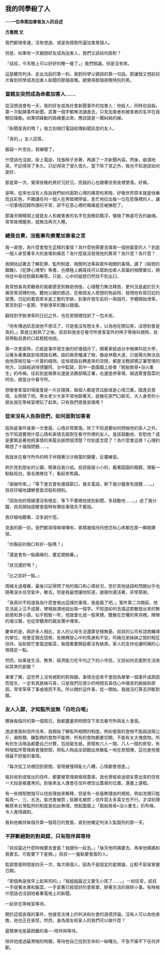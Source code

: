 ## 我的同學殺了人

**──一位命案加害者友人的自述**

**方惠閔 文**

我們都很幸運，沒有想過、或是為情勢所逼加害某個人。

但是，如果有一天親朋好友成為加害人，我們又該如何面對？

「叔叔，今天晚上可以好好的睡一覺了。」我們相識，但是沒有笑。

這是聽完判決、走出法庭的第一刻，我對同學父親說的第一句話。那讓我又想起初次看到同學成為加害人新聞的那個夜晚。總覺得那個夜晚特別的黑。

### 當親友突然成為命案加害人……

從沒想過會有一天，我的好友成為社會新聞事件的加害人：他殺人，同時也自殺。第一次點開事件新聞，其實一個字都無法讀進去，只見加害者和被害者的名字在我眼前躁動。如果把躁動的路線畫出來，應該就是一團糾結的線。

「新聞是真的嗎？」我立刻撥打電話給傳新聞訊息的友人。

「真的。」友人回答。

腦袋一片空白，我嚇傻了。

什麼話也沒說，掛上電話，找張椅子坐著，再讀了一次新聞內容。然後，崩潰地哭。不記得哭了多久，只記得哭了很久很久。當下除了哭之外，我也不知道該如何是好。

那是第一次，覺得夜晚的黑好沉好沉，而我的心也跟著往黑夜裡墜落。好痛。

是啊，從來也沒有人告訴我們如何面對心理的痛苦和黑暗，好像世界原本就是快樂而且彩色，不願讓任何一個人在黑暗裡停留，急忙地拉出每一位在悲傷裡的人，讓一切事情回歸所謂的平常，卻不在意心裡的傷痛是否被撫慰了。

那幾天眼睛閉上就是友人和被害者的名字在我眼前飄浮，像極了無處可去的幽魂。常常夜裡醒來，就無法再次入睡。

### 總是自責，沒能事先察覺加害者之苦

我一直想，為什麼會發生這樣的事情？為什麼他需要去傷害一個他最愛的人？到底一個人承受著多大的哀傷和痛苦？為什麼我沒發現他的異常？為什麼？為什麼？

我開始試著去了解犯罪、監所制度、相關刑法等與案件相關的事情。讀了《殺戮的艱難》、《犯罪心理學》等書，也積極上網尋找可以幫助加害人家屬的相關單位，期待從中尋找慰藉和解答。只是，心中的疑惑仍然找不到出口。

我常想身為旁觀者的我都感受到無助徬徨，心理壓力無法釋放，更何況是處於巨大痛苦黑洞裡的他。聽他父親的敘述，在檢視友人房間的物品時，發現他有寫日記的習慣。日記的書寫原本是工整的字跡，到事件發生前的一兩個月，字體開始潦草。甚至到前一星期，字跡潦草的難以閱讀。

翻找到字跡潦草的日記之外，也在房間裡找到了一包木炭。

「他有傳過訊息說他不想活了，可是我沒有想太多，以為他在開玩笑，沒想到會是真的。」那是比較熟了之後，叔叔和我坐在看守所會客室外的椅子等候叫號時，叔叔帶點自責的口氣輕輕地說。

第一次會面時，已經是事件發生後的好幾個月了。開著車經過台中嶺東科技大學，沿著永春東路到培德路右轉。路的兩旁種滿了樹，像是林蔭大道，只是陽光無法自由地穿梭在每一片葉的縫隙。從培德路右轉進來的空間，都是法務部矯正署管理的地方。沿路經過培德醫院、台中監獄，其中一面圍牆上掛者「脫胎換骨•浴火重生」的布條。往前到底微靠左邊是法務部矯正署，右邊是停車場，越過賣會面菜的阿伯，就是台中看守所。

想像會客室的場面會是一片灰撲撲，每個人都是苦瓜臉或是心情沉重。踏進去發現，太熱鬧了吧。男女老少大家平常地聊著天，就像在家門口聊天，大人身旁的小朋友就在等候室裡玩了起來。只有我們感覺哀傷嗎？

### 從來沒有人告訴我們，如何面對加害者

因為是事件後第一次會面，心情非常緊張。除了不知道要如何問候他的家人之外，也不知道要用什麼心情和表情去面對在看守所裡的友人。是該鼓勵他、安慰他？或是要緊追著他把事情的來龍去脈問個清楚？你到底怎麼了？為什麼會這樣？心理約略想了十幾個問題……。

我就坐在看守所外的椅子伴隨著沙沙樹葉的聲響，反覆練習。

終於見到朋友的父親，簡單自我介紹。叔叔瘦瘦小小的，戴著圓圓的眼鏡，頭髮一點點班白，眉毛微微往下，看起來焦躁。

「謝謝你來。」「等下進去會有幾個窗口，幾支電話，剩下幾分鐘會有提醒……。」叔叔仔細地講解會面流程和規則。

「因為他的情緒還沒有穩定，等下不要跟他提到新聞，多鼓勵他……。」過了幾分鐘，叔叔開始提醒會面時有哪些事情先不要說。

我仔細地聽著，沒多說什麼。

見面的那一刻，我們都哭得唏哩嘩啦，累積幾個月的想念和心疼都在那一瞬間爆發。

「你胸前的傷口有好一點嗎？」

「還是會有一點痛痛的，要定期換藥。」

「狀況還好嗎？」

「比之前好一點。」

情緒太過複雜，最後只記得問了他的傷口和心情狀況，至於其他話語和問題似乎也隨著淚水往空氣中，散去。但是我最想讓他知道，謝謝你還活著，非常感謝。

「我真的不知道我為什麼會做出這樣的事情，我是瘋了吧。」案件第二次開庭，他在法庭上泣不成聲，哽咽崩潰地說出每一個字。不知道如何去描述那散發出來的無助感和渺小感。似乎輕輕一吹，他就會化成一股黑煙，飄散在恐懼的黑洞裡。陣陣的啜泣聲，也從旁聽席的親友團中傳來。

慶幸的是，與許多人相比，友人的父母生活還算安穩無憂。叔叔的公司有諮商輔導的單位，他會定期去諮商，些微釋放心中的焦慮和不安。阿姨兄弟姊妹之間的相互扶持，協助幫忙會面送飯菜，每個重要開庭都沒有缺席。家人的支持也讓阿姨的心情穩定一點。

然而，如果是生活、教育、經濟能力在平均之下的小市民，又該如何去面對生活突如其來的劇變？

漸漸了解，這世界上沒有絕對的對與錯，事情也從來不會因為單單一個事件或原因而發生，一定有其脈絡可尋，只是我們花很少的時間去尋找心中痛苦的脈絡和原因，常常草草了事或視而不見。所以關於這件事，從一開始，我就沒打算去評斷對錯。

### 友人入獄，才知監所並無「白吃白喝」

爾後每個月的第一個周日，我都盡量把時間空下來去看守所與友人會面。

透過會面和信件往來，我開始了解監所相關的制度。例如會面的食物不能超過兩公斤，澱粉類、醃製類的食物不能帶，所有的食物都要切開，不能有太大塊食物。所有的生活用品都要自己付費，包括衛生紙。房間有六人一間、八人一間的房型，有時候監所管理員會搜房間，把私人物品全部翻出來散亂一地在房間裡，這也是他覺得最不舒服的事情。

「每次從工坊裡回到房間，發現被搜得亂七八糟，心情都會很差。」

每封收到或發出的信件，都要被管理員檢視蓋章。我也曾經收過朋友寄出來的信有一大段是被畫黑的。到後來友人還會在信件裡空出蓋章的位置，還畫上邊框。

有一些規矩勉強可以找些理由來解釋，但是有一些毫無理由的規矩，例如洗頭只能每周一、三、五洗，偷洗會被罰；拔腋毛被罰；信件寫太多英文也不行。才深刻理解原來台灣監所的制度是如此無理。想起圍牆上「脫胎換骨•浴火重生」的布條，令人覺得諷刺。

我和他維持每個月第一個周日的會面，直到他確定判決入監服刑的那一天。

### 不評斷絕對的對與錯，只有陪伴與等待

「叔叔最近什麼時候要去會面？我跟你一起去。」「後天他阿姨要去、再來他媽媽和我要去、可能要下下星期。」叔叔一一盤點要會面的人。

監獄會面時間是四天一次，每次兩個人，因為不是固定的星期幾，比較不容易掌握日期。

「那個魚是我早上起來煎的。」「我姐姐最近又要生小孩了……。」一如往常，叔叔一手提著水果和飯菜，一手拿著已經寫好的會客單，聊著生活的瑣碎小事。有時候什麼話也沒說地看著電視上的新聞。

一起坐在等候室等待。

關於這個哀傷的事件，他接受法律上的判決和社會的道德評論，沒有人可以為他承擔，他也正在承受。然而，身為朋友和家人的我們可以做什麼？

最簡單也是最困難的事──陪伴與等待。

陪伴他度過最黑暗的時期，等待他自己找到生命的一絲曙光，不急不躁不下任何評斷。
